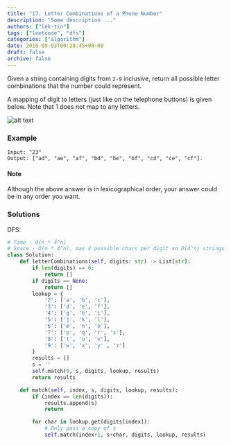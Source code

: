 ```yaml
---
title: "17. Letter Combinations of a Phone Number"
description: "Some description ..."
authors: ["lek-tin"]
tags: ["leetcode", "dfs"]
categories: ["algorithm"]
date: 2018-09-03T00:28:45+08:00
draft: false
archive: false
---
```


Given a string containing digits from `2-9` inclusive, return all possible letter combinations that the number could represent.

A mapping of digit to letters (just like on the telephone buttons) is given below. Note that 1 does not map to any letters.

![alt text](http://upload.wikimedia.org/wikipedia/commons/thumb/7/73/Telephone-keypad2.svg/200px-Telephone-keypad2.svg.png "Logo Title Text 1")

### Example
```
Input: "23"
Output: ["ad", "ae", "af", "bd", "be", "bf", "cd", "ce", "cf"].
```
#### Note

Although the above answer is in lexicographical order, your answer could be in any order you want.

### Solutions
DFS:
```python
# Time - O(n * 4^n)
# Space - O(n * 4^n), max 4 possible chars per digit so O(4^n) strings each of length n
class Solution:
    def letterCombinations(self, digits: str) -> List[str]:
        if len(digits) == 0:
            return []
        if digits == None:
            return []
        lookup = {
            '2': ['a', 'b', 'c'],
            '3': ['d', 'e', 'f'],
            '4': ['g', 'h', 'i'],
            '5': ['j', 'k', 'l'],
            '6': ['m', 'n', 'o'],
            '7': ['p', 'q', 'r', 's'],
            '8': ['t', 'u', 'v'],
            '9': ['w', 'x', 'y' , 'z']
        }
        results = []
        s = ''
        self.match(0, s, digits, lookup, results)
        return results

    def match(self, index, s, digits, lookup, results):
        if (index == len(digits)):
            results.append(s)
            return

        for char in lookup.get(digits[index]):
            # Only pass a copy of s
            self.match(index+1, s+char, digits, lookup, results)
```